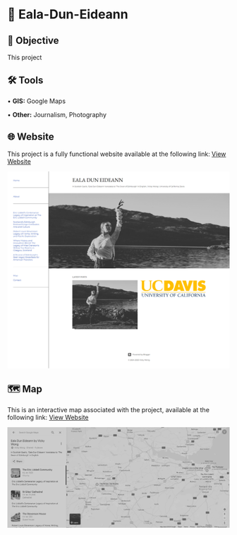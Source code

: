 # 🦢 Eala-Dun-Eideann
## 🎯 Objective <br>
This project  <p>
## 🛠️ Tools <br>
• <b>GIS:</b> Google Maps <p>
• <b>Other:</b> Journalism, Photography <p>
## 🌐 Website <br>
This project is a fully functional website available at the following link: [View Website](https://ealaduneideann.blogspot.com/) <p>
![me](https://github.com/redefiningvicky/Eala-Dun-Eideann/blob/5ea65e32b9f715c23775afacc356a4201f81a6ae/Eala_Dun_Eideann_Blog.png)
## 🗺️ Map <br>
This is an interactive map associated with the project, available at the following link: [View Website](https://maps.app.goo.gl/4zdEjw6ytKLdveuUA) <p>
![me](https://github.com/redefiningvicky/Eala-Dun-Eideann/blob/5ea65e32b9f715c23775afacc356a4201f81a6ae/Eala_Dun_Eideann_Map.png)
